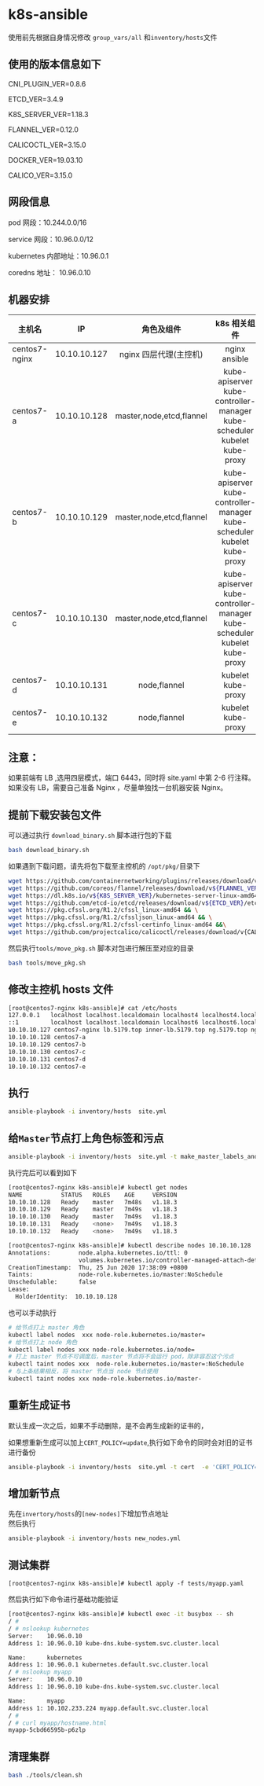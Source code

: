 # k8s-ansible

使用前先根据自身情况修改 `group_vars/all` 和`inventory/hosts`文件

## 使用的版本信息如下

CNI_PLUGIN_VER=0.8.6

ETCD_VER=3.4.9

K8S_SERVER_VER=1.18.3

FLANNEL_VER=0.12.0

CALICOCTL_VER=3.15.0

DOCKER_VER=19.03.10  

CALICO_VER=3.15.0

## 网段信息

pod 网段：10.244.0.0/16

service 网段：10.96.0.0/12

kubernetes 内部地址：10.96.0.1

coredns 地址： 10.96.0.10


## 机器安排

| 主机名        | IP           |        角色及组件        |                         k8s 相关组件                         |
| ------------- | ------------ | :----------------------: | :----------------------------------------------------------: |
| centos7-nginx | 10.10.10.127 |   nginx 四层代理(主控机)   |                        nginx  ansible                             |
| centos7-a     | 10.10.10.128 | master,node,etcd,flannel | kube-apiserver kube-controller-manager kube-scheduler kubelet kube-proxy |
| centos7-b     | 10.10.10.129 | master,node,etcd,flannel | kube-apiserver kube-controller-manager kube-scheduler kubelet kube-proxy |
| centos7-c     | 10.10.10.130 | master,node,etcd,flannel | kube-apiserver kube-controller-manager kube-scheduler kubelet kube-proxy |
| centos7-d     | 10.10.10.131 |       node,flannel       |                      kubelet kube-proxy                      |
| centos7-e     | 10.10.10.132 |       node,flannel       |                      kubelet kube-proxy                      |

## 注意：
如果前端有 LB ,选用四层模式，端口 6443，同时将 site.yaml 中第 2-6 行注释。
如果没有 LB，需要自己准备 Nginx ，尽量单独找一台机器安装 Nginx。

## 提前下载安装包文件
可以通过执行 `download_binary.sh` 脚本进行包的下载
```bash
bash download_binary.sh
```
如果遇到下载问题，请先将包下载至主控机的 `/opt/pkg/`目录下
```bash
wget https://github.com/containernetworking/plugins/releases/download/v${CNI_PLUGIN_VER}/cni-plugins-linux-amd64-v${CNI_PLUGIN_VER}.tgz && \
wget https://github.com/coreos/flannel/releases/download/v${FLANNEL_VER}/flannel-v${FLANNEL_VER}-linux-amd64.tar.gz && \
wget https://dl.k8s.io/v${K8S_SERVER_VER}/kubernetes-server-linux-amd64.tar.gz && \
wget https://github.com/etcd-io/etcd/releases/download/v${ETCD_VER}/etcd-v${ETCD_VER}-linux-amd64.tar.gz && \
wget https://pkg.cfssl.org/R1.2/cfssl_linux-amd64 && \
wget https://pkg.cfssl.org/R1.2/cfssljson_linux-amd64 && \
wget https://pkg.cfssl.org/R1.2/cfssl-certinfo_linux-amd64 &&\
wget https://github.com/projectcalico/calicoctl/releases/download/v{CALICOCTL_VER}/calicoctl
```
然后执行`tools/move_pkg.sh` 脚本对包进行解压至对应的目录
```bash
bash tools/move_pkg.sh
```

## 修改主控机 hosts 文件

```bash
[root@centos7-nginx k8s-ansible]# cat /etc/hosts
127.0.0.1   localhost localhost.localdomain localhost4 localhost4.localdomain4
::1         localhost localhost.localdomain localhost6 localhost6.localdomain6
10.10.10.127 centos7-nginx lb.5179.top inner-lb.5179.top ng.5179.top ng-inner.5179.top
10.10.10.128 centos7-a
10.10.10.129 centos7-b
10.10.10.130 centos7-c
10.10.10.131 centos7-d
10.10.10.132 centos7-e
```

## 执行
```bash
ansible-playbook -i inventory/hosts  site.yml
```

## 给`Master`节点打上角色标签和污点
```bash
ansible-playbook -i inventory/hosts  site.yml -t make_master_labels_and_taints
```
执行完后可以看到如下
```bash
[root@centos7-nginx k8s-ansible]# kubectl get nodes
NAME           STATUS   ROLES    AGE     VERSION
10.10.10.128   Ready    master   7m48s   v1.18.3
10.10.10.129   Ready    master   7m49s   v1.18.3
10.10.10.130   Ready    master   7m49s   v1.18.3
10.10.10.131   Ready    <none>   7m49s   v1.18.3
10.10.10.132   Ready    <none>   7m49s   v1.18.3

[root@centos7-nginx k8s-ansible]# kubectl describe nodes 10.10.10.128 |grep -C 3 Taints
Annotations:        node.alpha.kubernetes.io/ttl: 0
                    volumes.kubernetes.io/controller-managed-attach-detach: true
CreationTimestamp:  Thu, 25 Jun 2020 17:38:09 +0800
Taints:             node-role.kubernetes.io/master:NoSchedule
Unschedulable:      false
Lease:
  HolderIdentity:  10.10.10.128
```
也可以手动执行
```bash
# 给节点打上 master 角色
kubectl label nodes  xxx node-role.kubernetes.io/master=
# 给节点打上 node 角色
kubectl label nodes xxx node-role.kubernetes.io/node=
# 打上 master 节点不可调度后，master 节点将不会运行 pod，除非容忍这个污点
kubectl taint nodes xxx  node-role.kubernetes.io/master=:NoSchedule
# 与上条结果相反，将 master 节点当 node 节点使用
kubectl taint nodes xxx node-role.kubernetes.io/master-
```

## 重新生成证书
默认生成一次之后，如果不手动删除，是不会再生成新的证书的，

如果想重新生成可以加上`CERT_POLICY=update`,执行如下命令的同时会对旧的证书进行备份
```bash
ansible-playbook -i inventory/hosts  site.yml -t cert  -e 'CERT_POLICY=update'
```

## 增加新节点

先在`invertory/hosts`的`[new-nodes]`下增加节点地址  
然后执行
```bash
ansible-playbook -i inventory/hosts new_nodes.yml
```
## 测试集群
```
[root@centos7-nginx k8s-ansible]# kubectl apply -f tests/myapp.yaml
```
然后执行如下命令进行基础功能验证
```bash
[root@centos7-nginx k8s-ansible]# kubectl exec -it busybox -- sh
/ #
/ # nslookup kubernetes
Server:    10.96.0.10
Address 1: 10.96.0.10 kube-dns.kube-system.svc.cluster.local

Name:      kubernetes
Address 1: 10.96.0.1 kubernetes.default.svc.cluster.local
/ # nslookup myapp
Server:    10.96.0.10
Address 1: 10.96.0.10 kube-dns.kube-system.svc.cluster.local

Name:      myapp
Address 1: 10.102.233.224 myapp.default.svc.cluster.local
/ #
/ # curl myapp/hostname.html
myapp-5cbd66595b-p6zlp
```

## 清理集群

```bash
bash ./tools/clean.sh
```